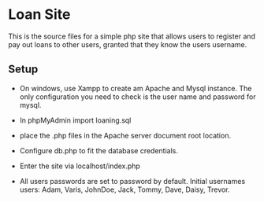 Loan Site
=========

This is the source files for a simple php site that allows users to register and pay out loans to other users, granted that they know the users username.


## Setup

* On windows, use Xampp to create am Apache and Mysql instance. The only configuration you need to check is the user name and password for mysql.

* In phpMyAdmin import loaning.sql

* place the .php files in the Apache server document root location.

* Configure db.php to fit the database credentials.

* Enter the site via localhost/index.php

* All users passwords are set to password by default. Initial usernames users: Adam, Varis, JohnDoe, Jack, Tommy, Dave, Daisy, Trevor.
